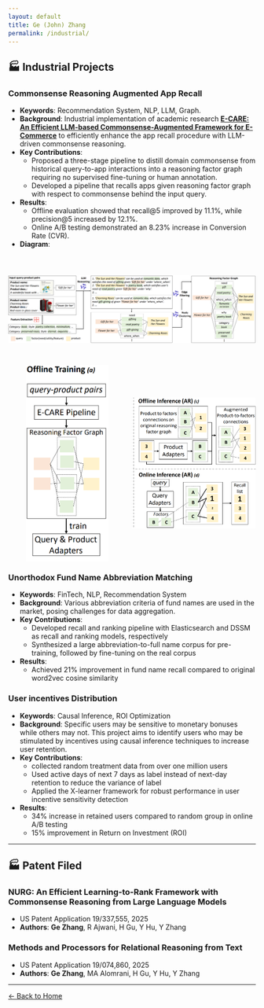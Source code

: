 ```yaml
---
layout: default
title: Ge (John) Zhang
permalink: /industrial/
---
```


## 🏭 Industrial Projects

### **Commonsense Reasoning Augmented App Recall**
- **Keywords**: Recommendation System, NLP, LLM, Graph.
- **Background**: Industrial implementation of academic research [**E-CARE: An Efficient LLM-based Commonsense-Augmented Framework for E-Commerce**](/research/#ecare) to efficiently enhance the app recall procedure with LLM-driven commonsense reasoning.
- **Key Contributions**:
  - Proposed a three-stage pipeline to distill domain commonsense from historical query-to-app interactions into a reasoning factor graph requiring no supervised fine-tuning or human annotation.
  - Developed a pipeline that recalls apps given reasoning factor graph with respect to commonsense behind the input query.
- **Results**:
  - Offline evaluation showed that recall@5 improved by 11.1%, while precision@5 increased by 12.1%.
  - Online A/B testing demonstrated an 8.23% increase in Conversion Rate (CVR).
- **Diagram**:
<img src="/resources/ECARE_pipeline_v2.png" alt="graph generation" style="width:100%; height:220px; object-fit:contain;" />
<div style="display:flex; gap: 12px; align-items:flex-start;">
  <img src="/resources/offline_training.png" alt="Offline Training Pipeline" style="width:50%; height:400px; object-fit:contain;" />
  <img src="/resources/app_recall.png" alt="App Recall Pipeline" style="width:50%; height:400px; object-fit:contain;" />
</div>

### **Unorthodox Fund Name Abbreviation Matching**
- **Keywords**: FinTech, NLP, Recommendation System
- **Background**: Various abbreviation criteria of fund names are used in the market, posing challenges for data aggregation.
- **Key Contributions**:
  - Developed recall and ranking pipeline with Elasticsearch and DSSM as recall and ranking models, respectively
  - Synthesized a large abbreviation-to-full name corpus for pre-training, followed by fine-tuning on the real corpus
- **Results**:
  - Achieved 21% improvement in fund name recall compared to original word2vec cosine similarity

### **User incentives Distribution**
- **Keywords**: Causal Inference, ROI Optimization
- **Background**: Specific users may be sensitive to monetary bonuses while others may not. This project aims to identify users who may be stimulated by incentives using causal inference techniques to increase user retention.
- **Key Contributions**:
  - collected random treatment data from over one million users
  - Used active days of next 7 days as label instead of next-day retention to reduce the variance of label 
  - Applied the X-learner framework for robust performance in user incentive sensitivity detection
- **Results**: 
  - 34% increase in retained users compared to random group in online A/B testing
  - 15% improvement in Return on Investment (ROI)

---

## 🏭 Patent Filed

### **NURG: An Efficient Learning-to-Rank Framework with Commonsense Reasoning from Large Language Models** 
- US Patent Application 19/337,555, 2025
- **Authors**: **Ge Zhang**, R Ajwani, H Gu, Y Hu, Y Zhang

### **Methods and Processors for Relational Reasoning from Text** 
- US Patent Application 19/074,860, 2025
- **Authors**: **Ge Zhang**, MA Alomrani, H Gu, Y Hu, Y Zhang

---

[← Back to Home](/)
